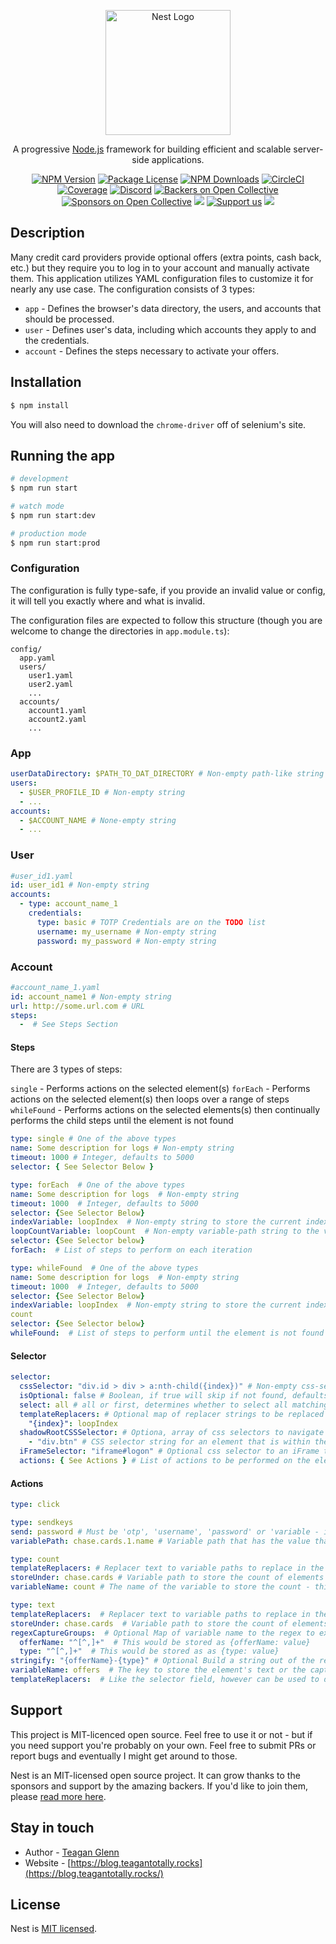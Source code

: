 <p align="center">
  <a href="http://nestjs.com/" target="blank"><img src="https://nestjs.com/img/logo-small.svg" width="200" alt="Nest Logo" /></a>
</p>

[circleci-image]: https://img.shields.io/circleci/build/github/nestjs/nest/master?token=abc123def456
[circleci-url]: https://circleci.com/gh/nestjs/nest

  <p align="center">A progressive <a href="http://nodejs.org" target="_blank">Node.js</a> framework for building efficient and scalable server-side applications.</p>
    <p align="center">
<a href="https://www.npmjs.com/~nestjscore" target="_blank"><img src="https://img.shields.io/npm/v/@nestjs/core.svg" alt="NPM Version" /></a>
<a href="https://www.npmjs.com/~nestjscore" target="_blank"><img src="https://img.shields.io/npm/l/@nestjs/core.svg" alt="Package License" /></a>
<a href="https://www.npmjs.com/~nestjscore" target="_blank"><img src="https://img.shields.io/npm/dm/@nestjs/common.svg" alt="NPM Downloads" /></a>
<a href="https://circleci.com/gh/nestjs/nest" target="_blank"><img src="https://img.shields.io/circleci/build/github/nestjs/nest/master" alt="CircleCI" /></a>
<a href="https://coveralls.io/github/nestjs/nest?branch=master" target="_blank"><img src="https://coveralls.io/repos/github/nestjs/nest/badge.svg?branch=master#9" alt="Coverage" /></a>
<a href="https://discord.gg/G7Qnnhy" target="_blank"><img src="https://img.shields.io/badge/discord-online-brightgreen.svg" alt="Discord"/></a>
<a href="https://opencollective.com/nest#backer" target="_blank"><img src="https://opencollective.com/nest/backers/badge.svg" alt="Backers on Open Collective" /></a>
<a href="https://opencollective.com/nest#sponsor" target="_blank"><img src="https://opencollective.com/nest/sponsors/badge.svg" alt="Sponsors on Open Collective" /></a>
  <a href="https://paypal.me/kamilmysliwiec" target="_blank"><img src="https://img.shields.io/badge/Donate-PayPal-ff3f59.svg"/></a>
    <a href="https://opencollective.com/nest#sponsor"  target="_blank"><img src="https://img.shields.io/badge/Support%20us-Open%20Collective-41B883.svg" alt="Support us"></a>
  <a href="https://twitter.com/nestframework" target="_blank"><img src="https://img.shields.io/twitter/follow/nestframework.svg?style=social&label=Follow"></a>
</p>
  <!--[![Backers on Open Collective](https://opencollective.com/nest/backers/badge.svg)](https://opencollective.com/nest#backer)
  [![Sponsors on Open Collective](https://opencollective.com/nest/sponsors/badge.svg)](https://opencollective.com/nest#sponsor)-->

## Description

Many credit card providers provide optional offers (extra points, cash back, etc.) but they require you to log in to your account and manually activate them. This application utilizes YAML configuration files to customize it for nearly any use case. The configuration consists of 3 types:

- `app` - Defines the browser's data directory, the users, and accounts that should be processed.
- `user` - Defines user's data, including which accounts they apply to and the credentials.
- `account` - Defines the steps necessary to activate your offers.

## Installation

```bash
$ npm install
```

You will also need to download the `chrome-driver` off of selenium's site.

## Running the app

```bash
# development
$ npm run start

# watch mode
$ npm run start:dev

# production mode
$ npm run start:prod
```

### Configuration

The configuration is fully type-safe, if you provide an invalid value or config, it will tell you exactly where and what is invalid.

The configuration files are expected to follow this structure (though you are welcome to change the directories in `app.module.ts`):

```
config/
  app.yaml
  users/
    user1.yaml
    user2.yaml
    ...
  accounts/
    account1.yaml
    account2.yaml
    ...
```

### App

```yaml
userDataDirectory: $PATH_TO_DAT_DIRECTORY # Non-empty path-like string
users:
  - $USER_PROFILE_ID # Non-empty string
  - ...
accounts:
  - $ACCOUNT_NAME # None-empty string
  - ...
```

### User

```yaml
#user_id1.yaml
id: user_id1 # Non-empty string
accounts:
  - type: account_name_1
    credentials:
      type: basic # TOTP Credentials are on the TODO list
      username: my_username # Non-empty string
      password: my_password # Non-empty string
```

### Account

```yaml
#account_name_1.yaml
id: account_name1 # Non-empty string
url: http://some.url.com # URL
steps:
  -  # See Steps Section
```

#### Steps

There are 3 types of steps:

`single` - Performs actions on the selected element(s)
`forEach` - Performs actions on the selected element(s) then loops over a range of steps
`whileFound` - Performs actions on the selected elements(s) then continually performs the child steps until the element is not found

```yaml
type: single # One of the above types
name: Some description for logs # Non-empty string
timeout: 1000 # Integer, defaults to 5000
selector: { See Selector Below }
```

```yaml
type: forEach  # One of the above types
name: Some description for logs  # Non-empty string
timeout: 1000  # Integer, defaults to 5000
selector: {See Selector Below}
indexVariable: loopIndex  # Non-empty string to store the current index
loopCountVariable: loopCount  # Non-empty variable-path string to the variable containing the iteration count
selector: {See Selector below}
forEach:  # List of steps to perform on each iteration
```

```yaml
type: whileFound  # One of the above types
name: Some description for logs  # Non-empty string
timeout: 1000  # Integer, defaults to 5000
selector: {See Selector Below}
indexVariable: loopIndex  # Non-empty string to store the current index
count
selector: {See Selector below}
whileFound:  # List of steps to perform until the element is not found
```

#### Selector

```yaml
selector:
  cssSelector: "div.id > div > a:nth-child({index})" # Non-empty css-selector string
  isOptional: false # Boolean, if true will skip if not found, defaults to false
  select: all # all or first, determines whether to select all matching elements or the first
  templateReplacers: # Optional map of replacer strings to be replaced with variables in the cssSelector
    "{index}": loopIndex
  shadowRootCSSSelector: # Optiona, array of css selectors to navigate shadow roots
    - "div.btn" # CSS selector string for an element that is within the shadowRoot of the element found by the cssSelector field
  iFrameSelector: "iframe#logon" # Optional css selector to an iFrame that should be focused before locating elements
  actions: { See Actions } # List of actions to be performed on the element(s) found by the selector
```

#### Actions

```yaml
type: click
```

```yaml
type: sendkeys
send: password # Must be 'otp', 'username', 'password' or 'variable - if variable, must provide variablePath
variablePath: chase.cards.1.name # Variable path that has the value that should be send as text to the element
```

```yaml
type: count
templateReplacers: # Replacer text to variable paths to replace in the storeUnder field
storeUnder: chase.cards # Variable path to store the count of elements returned by the selector
variableName: count # The name of the variable to store the count - this would yield { chase: { cards: { count: 5 }}}
```

```yaml
type: text
templateReplacers:  # Replacer text to variable paths to replace in the storeUnder field
storeUnder: chase.cards  # Variable path to store the count of elements returned by the selector
regexCaptureGroups:  # Optional Map of variable name to the regex to extract the value
  offerName: "^[^,]+"  # This would be stored as {offerName: value}
  type: "^[^,]+"  # This would be stored as as {type: value}
stringify: "{offerName}-{type}" # Optional Build a string out of the regex capture groups
variableName: offers  # The key to store the element's text or the captured groups, this would yield { chase: { cards: {offers: { offerName: "blah" }}}}
templateReplacers:  # Like the selector field, however can be used to dynamically populate variables in the `storeUnder`
```

## Support

This project is MIT-licenced open source. Feel free to use it or not - but if you need support you're probably on your own. Feel free to submit PRs or report bugs and eventually I might get around to those.

Nest is an MIT-licensed open source project. It can grow thanks to the sponsors and support by the amazing backers. If you'd like to join them, please [read more here](https://docs.nestjs.com/support).

## Stay in touch

- Author - [Teagan Glenn](https://github.com/Teagan42)
- Website - [https://blog.teagantotally.rocks](https://blog.teagantotally.rocks/)

## License

Nest is [MIT licensed](LICENSE).
